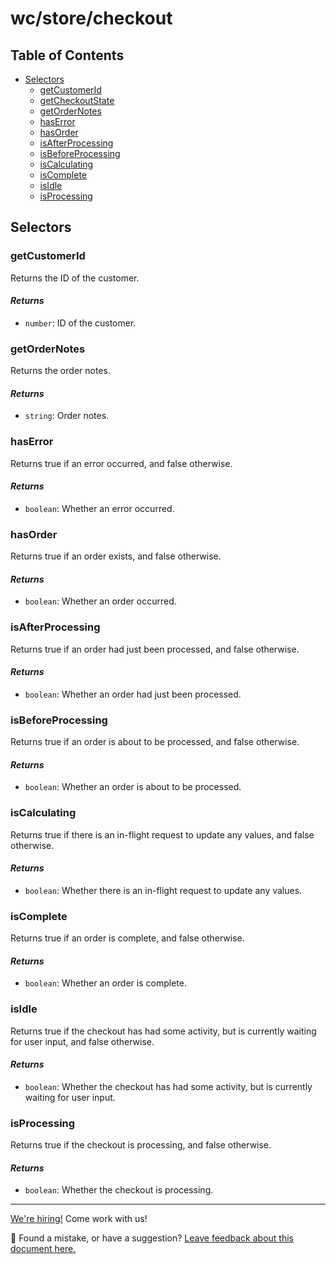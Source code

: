 # wc/store/checkout

## Table of Contents

-   [Selectors](#selectors)
    -   [getCustomerId](#getcustomerid)
    -   [getCheckoutState](#getcheckoutstate)
    -   [getOrderNotes](#getordernotes)
    -   [hasError](#haserror)
    -   [hasOrder](#hasorder)
    -   [isAfterProcessing](#isafterprocessing)
    -   [isBeforeProcessing](#isbeforeprocessing)
    -   [isCalculating](#iscalculating)
    -   [isComplete](#iscomplete)
    -   [isIdle](#isidle)
    -   [isProcessing](#isprocessing)

## Selectors

### getCustomerId

Returns the ID of the customer.

#### _Returns_

-   `number`: ID of the customer.

### getOrderNotes

Returns the order notes.

#### _Returns_

-   `string`: Order notes.

### hasError

Returns true if an error occurred, and false otherwise.

#### _Returns_

-   `boolean`: Whether an error occurred.

### hasOrder

Returns true if an order exists, and false otherwise.

#### _Returns_

-   `boolean`: Whether an order occurred.

### isAfterProcessing

Returns true if an order had just been processed, and false otherwise.

#### _Returns_

-   `boolean`: Whether an order had just been processed.

### isBeforeProcessing

Returns true if an order is about to be processed, and false otherwise.

#### _Returns_

-   `boolean`: Whether an order is about to be processed.

### isCalculating

Returns true if there is an in-flight request to update any values, and false otherwise.

#### _Returns_

-   `boolean`: Whether there is an in-flight request to update any values.

### isComplete

Returns true if an order is complete, and false otherwise.

#### _Returns_

-   `boolean`: Whether an order is complete.

### isIdle

Returns true if the checkout has had some activity, but is currently waiting for user input, and false otherwise.

#### _Returns_

-   `boolean`: Whether the checkout has had some activity, but is currently waiting for user input.

### isProcessing

Returns true if the checkout is processing, and false otherwise.

#### _Returns_

-   `boolean`: Whether the checkout is processing.

<!-- FEEDBACK -->

---

[We're hiring!](https://woocommerce.com/careers/) Come work with us!

🐞 Found a mistake, or have a suggestion? [Leave feedback about this document here.](https://github.com/woocommerce/woocommerce-blocks/issues/new?assignees=&labels=type%3A+documentation&template=--doc-feedback.md&title=Feedback%20on%20./docs/third-party-developers/extensibility/checkout-payment-methods/checkout-flow-and-events.md)

<!-- /FEEDBACK -->
